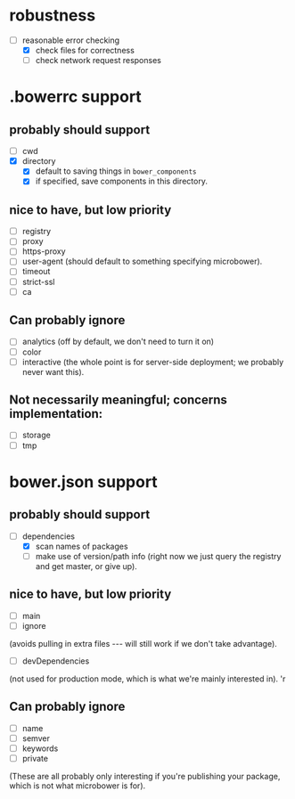 
# robustness

* [ ] reasonable error checking
  * [x] check files for correctness
  * [ ] check network request responses

# .bowerrc support

## probably should support

* [ ] cwd
* [x] directory
  * [x] default to saving things in `bower_components`
  * [x] if specified, save components in this directory.

## nice to have, but low priority

* [ ] registry
* [ ] proxy
* [ ] https-proxy
* [ ] user-agent (should default to something specifying microbower).
* [ ] timeout
* [ ] strict-ssl
* [ ] ca

## Can probably ignore

* [ ] analytics (off by default, we don't need to turn it on)
* [ ] color
* [ ] interactive (the whole point is for server-side deployment; we
  probably never want this).

## Not necessarily meaningful; concerns implementation:

* [ ] storage
* [ ] tmp

# bower.json support

## probably should support

* [ ] dependencies
  * [x] scan names of packages
  * [ ] make use of version/path info (right now we just query the
    registry and get master, or give up).

## nice to have, but low priority

* [ ] main
* [ ] ignore

(avoids pulling in extra files --- will still work if we don't take
advantage).

* [ ] devDependencies

(not used for production mode, which is what we're mainly interested
in).
'r
## Can probably ignore

* [ ] name
* [ ] semver
* [ ] keywords
* [ ] private

(These are all probably only interesting if you're publishing your
package, which is not what microbower is for).
